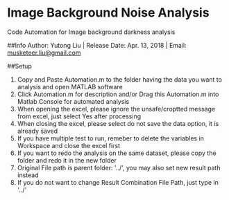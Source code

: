 # Image Background Noise Analysis
Code Automation for Image background darkness analysis

##Info
Author: Yutong Liu | Release Date: Apr. 13, 2018 | Email: musketeer.liu@gmail.com

##Setup
1. Copy and Paste Automation.m to the folder having the data you want to analysis and open MATLAB software
2. Click Automation.m for description and/or Drag this Automation.m into Matlab Console for automated analysis
3. When opening the excel, please ignore the unsafe/croptted message from excel, just select Yes after processing
4. When closing the excel, please select do not save the data option, it is already saved
5. If you have multiple test to run, remeber to delete the variables in Workspace and close the excel first
6. If you want to redo the analysis on the same dataset, please copy the folder and redo it in the new folder
7. Original File path is parent folder: '../', you may also set new result path instead
8. If you do not want to change Result Combination File Path, just type in '../'